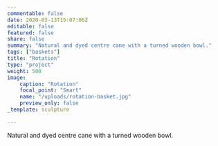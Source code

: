 ```yaml
---
commentable: false
date: 2020-03-13T15:07:06Z
editable: false
featured: false
share: false
summary: "Natural and dyed centre cane with a turned wooden bowl."
tags: ["baskets"]
title: "Rotation"
type: "project"
weight: 500
image: 
    caption: "Rotation"
    focal_point: "Smart"
    name: "/uploads/rotation-basket.jpg"
    preview_only: false
_template: sculpture

---
```

Natural and dyed centre cane with a turned wooden bowl.
